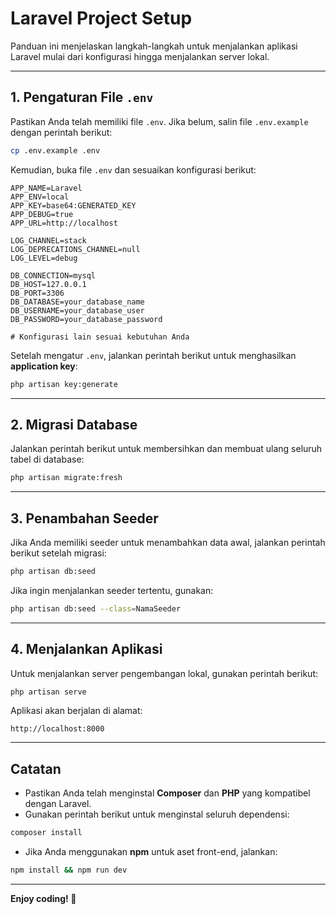 
# Laravel Project Setup

Panduan ini menjelaskan langkah-langkah untuk menjalankan aplikasi Laravel mulai dari konfigurasi hingga menjalankan server lokal.

---

## 1. Pengaturan File `.env`

Pastikan Anda telah memiliki file `.env`. Jika belum, salin file `.env.example` dengan perintah berikut:

```bash
cp .env.example .env
```

Kemudian, buka file `.env` dan sesuaikan konfigurasi berikut:

```env
APP_NAME=Laravel
APP_ENV=local
APP_KEY=base64:GENERATED_KEY
APP_DEBUG=true
APP_URL=http://localhost

LOG_CHANNEL=stack
LOG_DEPRECATIONS_CHANNEL=null
LOG_LEVEL=debug

DB_CONNECTION=mysql
DB_HOST=127.0.0.1
DB_PORT=3306
DB_DATABASE=your_database_name
DB_USERNAME=your_database_user
DB_PASSWORD=your_database_password

# Konfigurasi lain sesuai kebutuhan Anda
```

Setelah mengatur `.env`, jalankan perintah berikut untuk menghasilkan **application key**:

```bash
php artisan key:generate
```

---

## 2. Migrasi Database

Jalankan perintah berikut untuk membersihkan dan membuat ulang seluruh tabel di database:

```bash
php artisan migrate:fresh
```

---

## 3. Penambahan Seeder

Jika Anda memiliki seeder untuk menambahkan data awal, jalankan perintah berikut setelah migrasi:

```bash
php artisan db:seed
```

Jika ingin menjalankan seeder tertentu, gunakan:

```bash
php artisan db:seed --class=NamaSeeder
```

---

## 4. Menjalankan Aplikasi

Untuk menjalankan server pengembangan lokal, gunakan perintah berikut:

```bash
php artisan serve
```

Aplikasi akan berjalan di alamat:

```
http://localhost:8000
```

---

## Catatan

- Pastikan Anda telah menginstal **Composer** dan **PHP** yang kompatibel dengan Laravel.
- Gunakan perintah berikut untuk menginstal seluruh dependensi:

```bash
composer install
```

- Jika Anda menggunakan **npm** untuk aset front-end, jalankan:

```bash
npm install && npm run dev
```

---

**Enjoy coding! 🚀**
